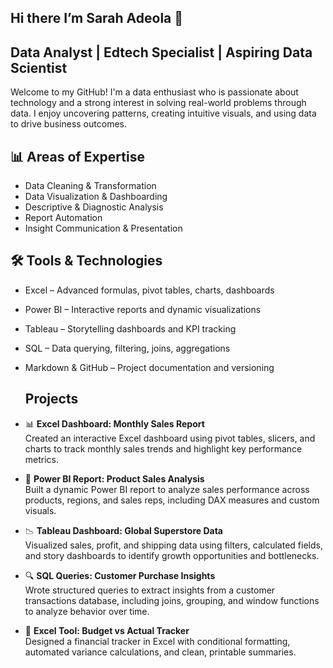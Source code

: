 ## Hi there I’m Sarah Adeola 👋

## Data Analyst | Edtech Specialist  | Aspiring Data Scientist
Welcome to my GitHub! I'm a data enthusiast who is passionate about technology and a strong interest in solving real-world problems through data. I enjoy uncovering patterns, creating intuitive visuals, and using data to drive business outcomes.

## 📊 Areas of Expertise

- Data Cleaning & Transformation  
- Data Visualization & Dashboarding  
- Descriptive & Diagnostic Analysis  
- Report Automation  
- Insight Communication & Presentation

## 🛠️ Tools & Technologies

- Excel – Advanced formulas, pivot tables, charts, dashboards  
- Power BI – Interactive reports and dynamic visualizations  
- Tableau – Storytelling dashboards and KPI tracking  
- SQL – Data querying, filtering, joins, aggregations  
- Markdown & GitHub – Project documentation and versioning

  ##  Projects

- 📊 **Excel Dashboard: Monthly Sales Report**  
  Created an interactive Excel dashboard using pivot tables, slicers, and charts to track monthly sales trends and highlight key performance metrics.

- 📌 **Power BI Report: Product Sales Analysis**  
  Built a dynamic Power BI report to analyze sales performance across products, regions, and sales reps, including DAX measures and custom visuals.

- 📉 **Tableau Dashboard: Global Superstore Data**  
  Visualized sales, profit, and shipping data using filters, calculated fields, and story dashboards to identify growth opportunities and bottlenecks.

- 🔍 **SQL Queries: Customer Purchase Insights**  
  Wrote structured queries to extract insights from a customer transactions database, including joins, grouping, and window functions to analyze behavior over time.

- 📁 **Excel Tool: Budget vs Actual Tracker**  
  Designed a financial tracker in Excel with conditional formatting, automated variance calculations, and clean, printable summaries.



<!--
**Sarahdtechy/Sarahdtechy** is a ✨ _special_ ✨ repository because its `README.md` (this file) appears on your GitHub profile.


## 📊 Areas of Expertise

- Data Cleaning & Transformation  
- Data Visualization & Dashboarding  
- Descriptive & Diagnostic Analysis  
- Report Automation  
- Insight Communication & Presentation
## 📊 Areas of Expertise
- Data Cleaning & Transformation  
- Data Visualization & Dashboarding  
- Descriptive & Diagnostic Analysis  
- Report Automation  
- Insight Communication & Presentation
  
- 🔭 I’m currently working on ...
- 🌱 I’m currently learning ...
- 👯 I’m looking to collaborate on ...
- 🤔 I’m looking for help with ...
- 💬 Ask me about ...
- 📫 How to reach me: ...
- 😄 Pronouns: ...
- ⚡ Fun fact: ...
-->

